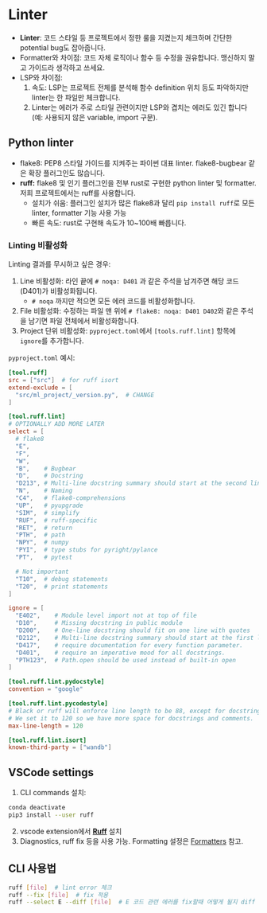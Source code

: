# Linter

- **Linter**: 코드 스타일 등 프로젝트에서 정한 룰을 지켰는지 체크하며 간단한 potential bug도 잡아줍니다.
- Formatter와 차이점: 코드 자체 로직이나 함수 등 수정을 권유합니다. 맹신하지 말고 가이드라 생각하고 쓰세요.
- LSP와 차이점:
    1. 속도: LSP는 프로젝트 전체를 분석해 함수 definition 위치 등도 파악하지만 linter는 한 파일만 체크합니다.
    2. Linter는 에러가 주로 스타일 관련이지만 LSP와 겹치는 에러도 있긴 합니다 (예: 사용되지 않은 variable, import 구문).

## Python linter

- flake8: PEP8 스타일 가이드를 지켜주는 파이썬 대표 linter. flake8-bugbear 같은 확장 플러그인도 많습니다.
- **ruff:** flake8 및 인기 플러그인을 전부 rust로 구현한 python linter 및 formatter. 저희 프로젝트에서는 ruff를 사용합니다.
    - 설치가 쉬움: 플러그인 설치가 많은 flake8과 달리 `pip install ruff`로 모든 linter, formatter 기능 사용 가능
    - 빠른 속도: rust로 구현해 속도가 10~100배 빠릅니다.

### Linting 비활성화

Linting 결과를 무시하고 싶은 경우:

1. Line 비활성화: 라인 끝에 `# noqa: D401` 과 같은 주석을 남겨주면 해당 코드(D401)가 비활성화됩니다.
    - `# noqa` 까지만 적으면 모든 에러 코드를 비활성화합니다.
2. File 비활성화: 수정하는 파일 맨 위에 `# flake8: noqa: D401 D402`와 같은 주석을 남기면 파일 전체에서 비활성화합니다.
3. Project 단위 비활성화: `pyproject.toml`에서 `[tools.ruff.lint]` 항목에 `ignore`를 추가합니다.

`pyproject.toml` 예시:

```toml
[tool.ruff]
src = ["src"]  # for ruff isort
extend-exclude = [
  "src/ml_project/_version.py",  # CHANGE
]

[tool.ruff.lint]
# OPTIONALLY ADD MORE LATER
select = [
  # flake8
  "E",
  "F",
  "W",
  "B",    # Bugbear
  "D",    # Docstring
  "D213", # Multi-line docstring summary should start at the second line (replace D212)
  "N",    # Naming
  "C4",   # flake8-comprehensions
  "UP",   # pyupgrade
  "SIM",  # simplify
  "RUF",  # ruff-specific
  "RET",  # return
  "PTH",  # path
  "NPY",  # numpy
  "PYI",  # type stubs for pyright/pylance
  "PT",   # pytest

  # Not important
  "T10",  # debug statements
  "T20",  # print statements
]

ignore = [
  "E402",    # Module level import not at top of file
  "D10",     # Missing docstring in public module
  "D200",    # One-line docstring should fit on one line with quotes
  "D212",    # Multi-line docstring summary should start at the first line
  "D417",    # require documentation for every function parameter.
  "D401",    # require an imperative mood for all docstrings.
  "PTH123",  # Path.open should be used instead of built-in open
]

[tool.ruff.lint.pydocstyle]
convention = "google"

[tool.ruff.lint.pycodestyle]
# Black or ruff will enforce line length to be 88, except for docstrings and comments.
# We set it to 120 so we have more space for docstrings and comments.
max-line-length = 120

[tool.ruff.lint.isort]
known-third-party = ["wandb"]
```

## VSCode settings

1. CLI commands 설치:  
```bash
conda deactivate
pip3 install --user ruff
```

2. vscode extension에서 **[Ruff](https://marketplace.visualstudio.com/items?itemName=charliermarsh.ruff)** 설치
3. Diagnostics, ruff fix 등을 사용 가능. Formatting 설정은 [Formatters](formatters.md) 참고.

## CLI 사용법

```bash
ruff [file]  # lint error 체크
ruff --fix [file]  # fix 적용
ruff --select E --diff [file]  # E 코드 관련 에러를 fix할때 어떻게 될지 diff 출력
```
